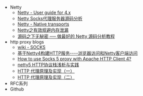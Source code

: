 
* Netty 
    * [Netty - User guide for 4.x](http://netty.io/wiki/user-guide-for-4.x.html)
    * [Netty Socks代理服务器源码分析](https://alwayswithme.github.io/jekyll/update/2015/07/25/netty-socksproxy-detail.html)
    * [Netty - Native transports](https://github.com/netty/netty/wiki/Native-transports)
    * [Netty之有效规避内存泄漏](http://m635674608.iteye.com/blog/2236834)
    * [源码之下无秘密 ── 做最好的 Netty 源码分析教程](https://segmentfault.com/a/1190000007282628)
* http proxy blogs
    * [wiki - SOCKS](https://en.wikipedia.org/wiki/SOCKS)
    * [基于Netty4构建HTTP服务----浏览器访问和Netty客户端访问](https://blog.csdn.net/wangshuang1631/article/details/73251180)
    * [How to use Socks 5 proxy with Apache HTTP Client 4?](https://stackoverflow.com/questions/22937983/how-to-use-socks-5-proxy-with-apache-http-client-4)
    * [netty5 HTTP协议栈浅析与实践](http://www.cnblogs.com/cyfonly/p/5616493.html)
    * [HTTP 代理原理及实现（一）](https://imququ.com/post/web-proxy.html)
    * [HTTP 代理原理及实现（二）](https://imququ.com/post/web-proxy-2.html)
* RFC系列
* Github



